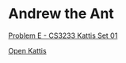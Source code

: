 # Andrew the Ant

[Problem E - CS3233 Kattis Set 01](https://nus.kattis.com/sessions/ksm5ix/problems/andrewant)

[Open Kattis](https://open.kattis.com/problems/andrewant)
